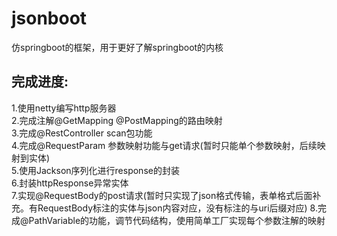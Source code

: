 # jsonboot
仿springboot的框架，用于更好了解springboot的内核

## 完成进度:
1.使用netty编写http服务器 	<br/>
2.完成注解@GetMapping @PostMapping的路由映射 	<br/>
3.完成@RestController scan包功能 	<br/>
4.完成@RequestParam 参数映射功能与get请求(暂时只能单个参数映射，后续映射到实体)	<br/>
5.使用Jackson序列化进行response的封装	<br/>
6.封装httpResponse异常实体    <br/>
7.实现@RequestBody的post请求(暂时只实现了json格式传输，表单格式后面补充。有RequestBody标注的实体与json内容对应，没有标注的与uri后缀对应)
8.完成@PathVariable的功能，调节代码结构，使用简单工厂实现每个参数注解的映射 <br/>
